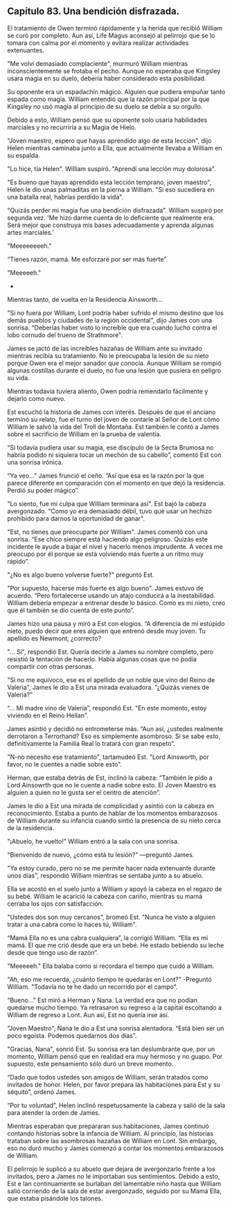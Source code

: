 
## Capítulo 83. Una bendición disfrazada.


El tratamiento de Owen terminó rápidamente y la herida que recibió William se curó por completo. Aun así, Life Magus aconsejó al pelirrojo que se lo tomara con calma por el momento y evitara realizar actividades extenuantes.

"Me volví demasiado complaciente", murmuró William mientras inconscientemente se frotaba el pecho. Aunque no esperaba que Kingsley usara magia en su duelo, debería haber considerado esta posibilidad.

Su oponente era un espadachín mágico. Alguien que pudiera empuñar tanto espada como magia. William entendió que la razón principal por la que Kingsley no usó magia al principio de su duelo se debía a su orgullo.

Debido a esto, William pensó que su oponente solo usaría habilidades marciales y no recurriría a su Magia de Hielo.

"Joven maestro, espero que hayas aprendido algo de esta lección", dijo Helen mientras caminaba junto a Ella, que actualmente llevaba a William en su espalda.

"Lo hice, tía Helen". William suspiró. "Aprendí una lección muy dolorosa".

"Es bueno que hayas aprendido esta lección temprano, joven maestro", Helen le dio unas palmaditas en la pierna a William. "Si eso sucediera en una batalla real, habrías perdido la vida".

"Quizás perder mi magia fue una bendición disfrazada". William suspiró por segunda vez. 'Me hizo darme cuenta de lo deficiente que realmente era. Será mejor que construya mis bases adecuadamente y aprenda algunas artes marciales.'

"Meeeeeeeeh."

“Tienes razón, mamá. Me esforzaré por ser más fuerte”.

"Meeeeeh."

-

Mientras tanto, de vuelta en la Residencia Ainsworth...

"Si no fuera por William, Lont podría haber sufrido el mismo destino que los demás pueblos y ciudades de la región occidental", dijo James con una sonrisa. "Deberías haber visto lo increíble que era cuando luchó contra el lobo cornudo del trueno de Strathmore".

James se jactó de las increíbles hazañas de William ante su invitado mientras recibía su tratamiento. No le preocupaba la lesión de su nieto porque Owen era el mejor sanador que conocía. Aunque William se rompió algunas costillas durante el duelo, no fue una lesión que pusiera en peligro su vida.

Mientras todavía tuviera aliento, Owen podría remendarlo fácilmente y dejarlo como nuevo.

Est escuchó la historia de James con interés. Después de que el anciano terminó su relato, fue el turno del joven de contarle al Señor de Lont cómo William le salvó la vida del Troll de Montaña. Est también le contó a James sobre el sacrificio de William en la prueba de valentía.

“Si todavía pudiera usar su magia, ese discípulo de la Secta Brumosa no habría podido ni siquiera tocar un mechón de su cabello”, comentó Est con una sonrisa irónica.

“Ya veo…” James frunció el ceño. “Así que esa es la razón por la que parece diferente en comparación con el momento en que dejó la residencia. Perdió su poder mágico”.

"Lo siento, fue mi culpa que William terminara así". Est bajó la cabeza avergonzado. "Como yo era demasiado débil, tuvo que usar un hechizo prohibido para darnos la oportunidad de ganar".

"Est, no tienes que preocuparte por William". James comentó con una sonrisa. “Ese chico siempre está haciendo algo peligroso. Quizás este incidente le ayude a bajar el nivel y hacerlo menos imprudente. A veces me preocupo por él porque se está volviendo más fuerte a un ritmo muy rápido”.

"¿No es algo bueno volverse fuerte?" preguntó Est.

"Por supuesto, hacerse más fuerte es algo bueno". James estuvo de acuerdo. “Pero fortalecerse usando un atajo conducirá a la inestabilidad. William debería empezar a entrenar desde lo básico. Como es mi nieto, creo que él también se dio cuenta de este punto”.

James hizo una pausa y miró a Est con elogios. “A diferencia de mi estúpido nieto, puedo decir que eres alguien que entrenó desde muy joven. Tu apellido es Newmont, ¿correcto?

"... Sí", respondió Est. Quería decirle a James su nombre completo, pero resistió la tentación de hacerlo. Había algunas cosas que no podía compartir con otras personas.

"Si no me equivoco, ese es el apellido de un noble que vino del Reino de Valeria", James le dio a Est una mirada evaluadora. “¿Quizás vienes de Valeria?”

“… Mi madre vino de Valeria”, respondió Est. "En este momento, estoy viviendo en el Reino Hellan".

James asintió y decidió no entrometerse más. “Aun así, ¿ustedes realmente derrotaron a Terrorhand? Eso es simplemente asombroso. Si se sabe esto, definitivamente la Familia Real lo tratará con gran respeto”.

"N-no necesito ese tratamiento", tartamudeó Est. "Lord Ainsworth, por favor, no le cuentes a nadie sobre esto".

Herman, que estaba detrás de Est, inclinó la cabeza: “También le pido a Lord Ainsowrth que no le cuente a nadie sobre esto. El Joven Maestro es alguien a quien no le gusta ser el centro de atención”.

James le dio a Est una mirada de complicidad y asintió con la cabeza en reconocimiento. Estaba a punto de hablar de los momentos embarazosos de William durante su infancia cuando sintió la presencia de su nieto cerca de la residencia.

"¡Abuelo, he vuelto!" William entró a la sala con una sonrisa.

"Bienvenido de nuevo, ¿cómo está tu lesión?" —preguntó James.

"Ya estoy curado, pero no se me permite hacer nada extenuante durante unos días", respondió William mientras se sentaba junto a su abuelo.

Ella se acostó en el suelo junto a William y apoyó la cabeza en el regazo de su bebé. William le acarició la cabeza con cariño, mientras su mamá cerraba los ojos con satisfacción.

"Ustedes dos son muy cercanos", bromeó Est. "Nunca he visto a alguien tratar a una cabra como lo haces tú, William".

“Mamá Ella no es una cabra cualquiera”, la corrigió William. “Ella es mi mamá. El que me crió desde que era un bebé. He estado bebiendo su leche desde que tengo uso de razón”.

"Meeeeeh." Ella balaba como si recordara el tiempo que cuidó a William.

"Ah, eso me recuerda, ¿cuánto tiempo te quedarás en Lont?" -Preguntó William. "Todavía no te he dado un recorrido por el campo".

“Bueno…” Est miró a Herman y Nana. La verdad era que no podían quedarse mucho tiempo. Ya retrasaron su regreso a la capital escoltando a William de regreso a Lont. Aun así, Est no quería irse así.

"Joven Maestro", Nana le dio a Est una sonrisa alentadora. “Está bien ser un poco egoísta. Podemos quedarnos dos días”.

"Gracias, Nana", sonrió Est. Su sonrisa era tan deslumbrante que, por un momento, William pensó que en realidad era muy hermoso y no guapo. Por supuesto, este pensamiento sólo duró un breve momento.

“Dado que todos ustedes son amigos de William, serán tratados como invitados de honor. Helen, por favor prepara las habitaciones para Est y su séquito”, ordenó James.

“Por tu voluntad”, Helen inclinó respetuosamente la cabeza y salió de la sala para atender la orden de James.

Mientras esperaban que prepararan sus habitaciones, James continuó contando historias sobre la infancia de William. Al principio, las historias trataban sobre las asombrosas hazañas de William en Lont. Sin embargo, eso no duró mucho y James comenzó a contar los momentos embarazosos de William.

El pelirrojo le suplicó a su abuelo que dejara de avergonzarlo frente a los invitados, pero a James no le importaban sus sentimientos. Debido a esto, Est e Ian continuamente se burlaban del lamentable niño hasta que William salió corriendo de la sala de estar avergonzado, seguido por su Mamá Ella, que estaba pisándole los talones.

